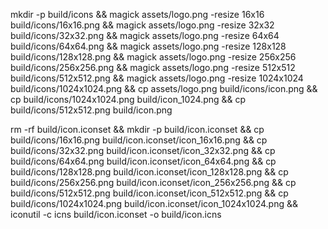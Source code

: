 mkdir -p build/icons && magick assets/logo.png -resize 16x16 build/icons/16x16.png && magick assets/logo.png -resize 32x32 build/icons/32x32.png && magick assets/logo.png -resize 64x64 build/icons/64x64.png && magick assets/logo.png -resize 128x128 build/icons/128x128.png && magick assets/logo.png -resize 256x256 build/icons/256x256.png && magick assets/logo.png -resize 512x512 build/icons/512x512.png && magick assets/logo.png -resize 1024x1024 build/icons/1024x1024.png && cp assets/logo.png build/icons/icon.png && cp build/icons/1024x1024.png build/icon_1024.png && cp build/icons/512x512.png build/icon.png

rm -rf build/icon.iconset && mkdir -p build/icon.iconset && cp build/icons/16x16.png build/icon.iconset/icon_16x16.png && cp build/icons/32x32.png build/icon.iconset/icon_32x32.png && cp build/icons/64x64.png build/icon.iconset/icon_64x64.png && cp build/icons/128x128.png build/icon.iconset/icon_128x128.png && cp build/icons/256x256.png build/icon.iconset/icon_256x256.png && cp build/icons/512x512.png build/icon.iconset/icon_512x512.png && cp build/icons/1024x1024.png build/icon.iconset/icon_1024x1024.png && iconutil -c icns build/icon.iconset -o build/icon.icns

